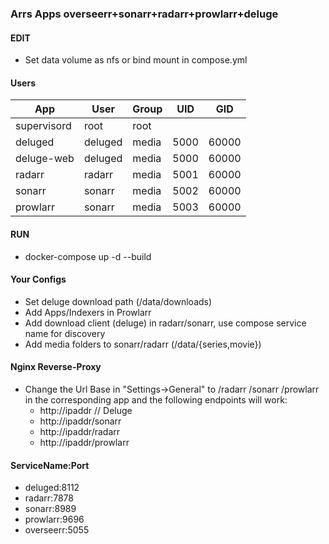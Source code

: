 ### Arrs Apps overseerr+sonarr+radarr+prowlarr+deluge

#### EDIT

- Set data volume as nfs or bind mount in compose.yml

#### Users

App | User | Group | UID | GID |
------- | ---------------- | ---------- | ----------- | ---------
supervisord | root | root | 
deluged | deluged | media | 5000 | 60000
deluge-web | deluged | media | 5000 | 60000
radarr | radarr | media | 5001 | 60000
sonarr | sonarr | media | 5002 | 60000
prowlarr | sonarr | media | 5003 | 60000

#### RUN

- docker-compose up -d --build

#### Your Configs

- Set deluge download path (/data/downloads)
- Add Apps/Indexers in Prowlarr
- Add download client (deluge) in radarr/sonarr, use compose service name for discovery
- Add media folders to sonarr/radarr (/data/{series,movie})

#### Nginx Reverse-Proxy

- Change the Url Base in "Settings->General" to /radarr /sonarr /prowlarr in the corresponding app and the following endpoints will work:
   * http://ipaddr        // Deluge
   * http://ipaddr/sonarr
   * http://ipaddr/radarr
   * http://ipaddr/prowlarr

#### ServiceName:Port

- deluged:8112
- radarr:7878
- sonarr:8989
- prowlarr:9696
- overseerr:5055
